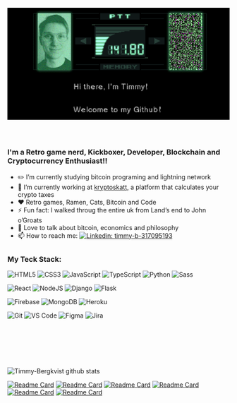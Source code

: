 

![Hi there, I'm Timmy](https://github.com/Timmy-Bergkvist/Timmy-Bergkvist/blob/master/mgsgif.gif)

<br />

##

### I'm a Retro game nerd, Kickboxer, Developer, Blockchain and Cryptocurrency Enthusiast!!

- ✏️ I’m currently studying bitcoin programing and lightning network
- 🔭 I’m currently working at <a href="https://kryptoskatt.com/">kryptoskatt,</a> a platform that calculates your crypto taxes
- ❤️ Retro games, Ramen, Cats, Bitcoin and Code
- ⚡ Fun fact: I walked throug the entire uk from Land’s end to John o’Groats
- 💬 Love to talk about bitcoin, economics and philosophy
- 📫 How to reach me: [![Linkedin: timmy-b-317095193](https://img.shields.io/badge/-Timmy%20Bergkvist-blue?style=plastic&logo=Linkedin&logoColor=white&link=https://www.linkedin.com/in/timmy-b-317095193/)](https://www.linkedin.com/in/timmy-b-317095193/)
##

### My Teck Stack:

![HTML5](https://img.shields.io/badge/-HTML5-%23E44D27?style=flat&logo=html5&logoColor=ffffff)
![CSS3](https://img.shields.io/badge/-CSS3-%231572B6?style=flat&logo=css3)
![JavaScript](https://img.shields.io/badge/-JavaScript-%23F7DF1C?style=flat&logo=javascript&logoColor=000000&labelColor=%23F7DF1C&color=%23FFCE5A)
![TypeScript](https://img.shields.io/badge/-TypeScript-007ACC?style=flat&logo=typescript&logoColor=white)
![Python](https://img.shields.io/badge/python-3670A0?style=flat&logo=python&logoColor=ffdd54)
![Sass](https://img.shields.io/badge/Sass-%23CC6699?style=flat&logo=sass&logoColor=ffffff)

![React](https://img.shields.io/badge/React-%23282C34?style=flat&logo=react)
![NodeJS](https://img.shields.io/badge/node.js-6DA55F?style=flat&logo=node.js&logoColor=white)
![Django](https://img.shields.io/badge/django-%23092E20.svg?style=flat&logo=django&logoColor=white)
![Flask](https://img.shields.io/badge/flask-%23000.svg?style=flat&logo=flask&logoColor=white)

![Firebase](https://img.shields.io/badge/firebase-%23039BE5.svg?style=flat&logo=firebase)
![MongoDB](https://img.shields.io/badge/MongoDB-%234ea94b.svg?style=flat&logo=mongodb&logoColor=white)
![Heroku](https://img.shields.io/badge/heroku-%23430098.svg?style=flat&logo=heroku&logoColor=white)

![Git](https://img.shields.io/badge/-Git-%23F05032?style=flat&logo=git&logoColor=%23ffffff)
![VS Code](https://img.shields.io/badge/-VSCode-%23007ACC?style=flat&logo=visual-studio-code)
![Figma](https://img.shields.io/badge/figma-%23F24E1E.svg?style=flat&logo=figma&logoColor=white)
![Jira](https://img.shields.io/badge/jira-%230A0FFF.svg?style=flat&logo=jira&logoColor=white)

<br />

##

<br />
<br />

![Timmy-Bergkvist github stats](https://github-readme-stats.vercel.app/api?username=Timmy-Bergkvist&theme=gruvbox&show_icons=true&count_private=true&hide_border=true)

[![Readme Card](https://github-readme-stats.vercel.app/api/pin/?username=Timmy-Bergkvist&theme=gruvbox&repo=coin-exchange)](https://github.com/Timmy-Bergkvist/coin-exchange)
[![Readme Card](https://github-readme-stats.vercel.app/api/pin/?username=Timmy-Bergkvist&theme=gruvbox&repo=Pralinorskan-app)](https://github.com/Timmy-Bergkvist/Pralinorskan-app)
[![Readme Card](https://github-readme-stats.vercel.app/api/pin/?username=Timmy-Bergkvist&theme=gruvbox&repo=pulp-records)](https://github.com/Timmy-Bergkvist/pulp-records)
[![Readme Card](https://github-readme-stats.vercel.app/api/pin/?username=Timmy-Bergkvist&theme=gruvbox&repo=hiking-sweden)](https://github.com/Timmy-Bergkvist/hiking-sweden)
[![Readme Card](https://github-readme-stats.vercel.app/api/pin/?username=Timmy-Bergkvist&theme=gruvbox&repo=js-pacman)](https://github.com/Timmy-Bergkvist/js-pacman)
[![Readme Card](https://github-readme-stats.vercel.app/api/pin/?username=Timmy-Bergkvist&theme=gruvbox&repo=timmys-portfolio)](https://github.com/Timmy-Bergkvist/timmys-portfolio)
<br />
